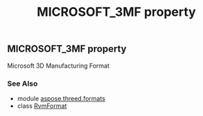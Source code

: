 ﻿---
title: MICROSOFT_3MF property
second_title: Aspose.3D for Python via .NET API References
description: 
type: docs
weight: 360
url: /python-net/aspose.threed.formats/rvmformat/microsoft_3mf/
is_root: false
---

## MICROSOFT_3MF property


Microsoft 3D Manufacturing Format

### See Also
* module [aspose.threed.formats](../../)
* class [RvmFormat](/3d/python-net/aspose.threed.formats/rvmformat)
